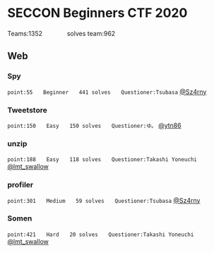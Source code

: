 # SECCON Beginners CTF 2020

Teams:1352　　　　solves team:962

## Web

### Spy
`point:55　　Beginner　　441 solves　　Questioner:Tsubasa` [@Sz4rny](https://twitter.com/Sz4rny?s=20)

### Tweetstore
`point:150　　Easy　　150 solves　　Questioner:ゆ。` [@ytn86](https://twitter.com/ytn86?s=20)

### unzip
`point:188　　Easy　　118 solves　　Questioner:Takashi Yoneuchi` [@lmt_swallow](https://twitter.com/lmt_swallow?s=20)

### profiler
`point:301　　Medium　　59 solves　　Questioner:Tsubasa` [@Sz4rny](https://twitter.com/Sz4rny?s=20)

### Somen
`point:421　　Hard　　20 solves　　Questioner:Takashi Yoneuchi` [@lmt_swallow](https://twitter.com/lmt_swallow?s=20)
